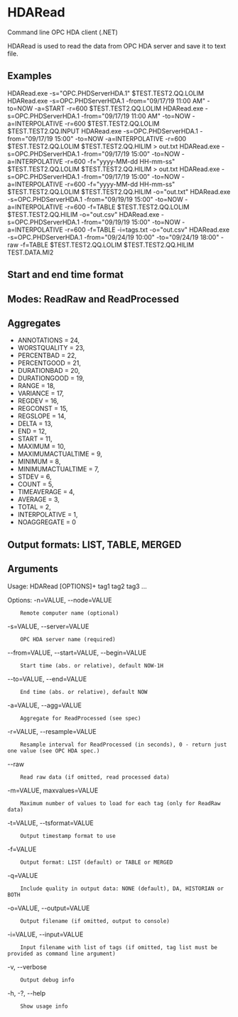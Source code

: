 # HDARead
Command line OPC HDA client (.NET)

HDARead is used to read the data from OPC HDA server and save it to text file.

## Examples

HDARead.exe -s="OPC.PHDServerHDA.1" $TEST.TEST2.QQ.LOLIM
HDARead.exe -s=OPC.PHDServerHDA.1 -from="09/17/19 11:00 AM" -to=NOW -a=START -r=600 $TEST.TEST2.QQ.LOLIM
HDARead.exe -s=OPC.PHDServerHDA.1 -from="09/17/19 11:00 AM" -to=NOW -a=INTERPOLATIVE -r=600 $TEST.TEST2.QQ.LOLIM $TEST.TEST2.QQ.INPUT
HDARead.exe -s=OPC.PHDServerHDA.1 -from="09/17/19 15:00" -to=NOW -a=INTERPOLATIVE -r=600 $TEST.TEST2.QQ.LOLIM $TEST.TEST2.QQ.HILIM > out.txt
HDARead.exe -s=OPC.PHDServerHDA.1 -from="09/17/19 15:00" -to=NOW -a=INTERPOLATIVE -r=600 -f="yyyy-MM-dd HH-mm-ss" $TEST.TEST2.QQ.LOLIM $TEST.TEST2.QQ.HILIM > out.txt
HDARead.exe -s=OPC.PHDServerHDA.1 -from="09/17/19 15:00" -to=NOW -a=INTERPOLATIVE -r=600 -f="yyyy-MM-dd HH-mm-ss" $TEST.TEST2.QQ.LOLIM $TEST.TEST2.QQ.HILIM -o="out.txt"
HDARead.exe -s=OPC.PHDServerHDA.1 -from="09/19/19 15:00" -to=NOW -a=INTERPOLATIVE -r=600 -f=TABLE $TEST.TEST2.QQ.LOLIM $TEST.TEST2.QQ.HILIM -o="out.csv"
HDARead.exe -s=OPC.PHDServerHDA.1 -from="09/19/19 15:00" -to=NOW -a=INTERPOLATIVE -r=600 -f=TABLE -i=tags.txt -o="out.csv"
HDARead.exe -s=OPC.PHDServerHDA.1 -from="09/24/19 10:00" -to="09/24/19 18:00" -raw  -f=TABLE $TEST.TEST2.QQ.LOLIM $TEST.TEST2.QQ.HILIM TEST.DATA.MI2

## Start and end time format

## Modes: ReadRaw and ReadProcessed

## Aggregates

- ANNOTATIONS = 24,
- WORSTQUALITY = 23,
- PERCENTBAD = 22,
- PERCENTGOOD = 21,
- DURATIONBAD = 20,
- DURATIONGOOD = 19,
- RANGE = 18,
- VARIANCE = 17,
- REGDEV = 16,
- REGCONST = 15,
- REGSLOPE = 14,
- DELTA = 13,
- END = 12,
- START = 11,
- MAXIMUM = 10,
- MAXIMUMACTUALTIME = 9,
- MINIMUM = 8,
- MINIMUMACTUALTIME = 7,
- STDEV = 6,
- COUNT = 5,
- TIMEAVERAGE = 4,
- AVERAGE = 3,
- TOTAL = 2,
- INTERPOLATIVE = 1,
- NOAGGREGATE = 0

## Output formats: LIST, TABLE, MERGED

## Arguments

Usage: HDARead [OPTIONS]+ tag1 tag2 tag3 ...

Options:
  -n=VALUE, --node=VALUE
        
        Remote computer name (optional)
        
  -s=VALUE, --server=VALUE

        OPC HDA server name (required)

  --from=VALUE, --start=VALUE, --begin=VALUE

        Start time (abs. or relative), default NOW-1H

  --to=VALUE, --end=VALUE
    
        End time (abs. or relative), default NOW

  -a=VALUE, --agg=VALUE
  
        Aggregate for ReadProcessed (see spec)
   
   -r=VALUE, --resample=VALUE    
        
        Resample interval for ReadProcessed (in seconds), 0 - return just one value (see OPC HDA spec.)
        
   --raw
   
        Read raw data (if omitted, read processed data)
   
   -m=VALUE, maxvalues=VALUE
   
        Maximum number of values to load for each tag (only for ReadRaw data)

  -t=VALUE, --tsformat=VALUE
  
        Output timestamp format to use
  
  -f=VALUE
  
        Output format: LIST (default) or TABLE or MERGED
        
  -q=VALUE
  
        Include quality in output data: NONE (default), DA, HISTORIAN or BOTH
        
  -o=VALUE, --output=VALUE

        Output filename (if omitted, output to console)
        
  -i=VALUE, --input=VALUE  
  
        Input filename with list of tags (if omitted, tag list must be provided as command line argument)
        
   -v, --verbose
   
        Output debug info
        
  -h, -?, --help

        Show usage info


